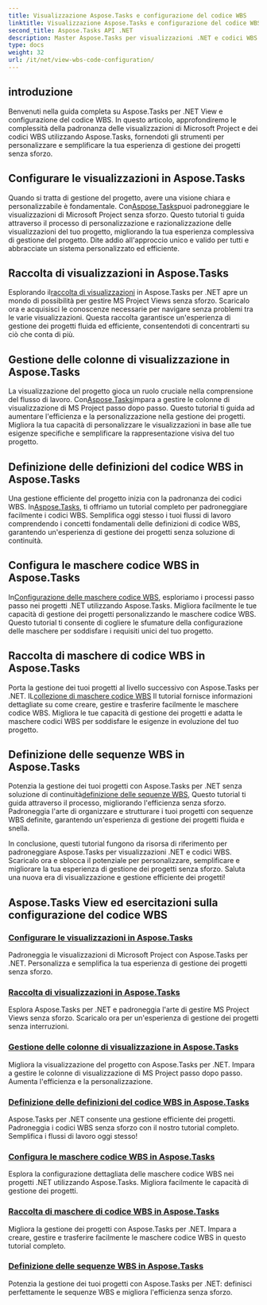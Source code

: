 ```yaml
---
title: Visualizzazione Aspose.Tasks e configurazione del codice WBS
linktitle: Visualizzazione Aspose.Tasks e configurazione del codice WBS
second_title: Aspose.Tasks API .NET
description: Master Aspose.Tasks per visualizzazioni .NET e codici WBS. Personalizza la gestione dei progetti con i nostri tutorial passo passo. Scaricalo ora per visualizzare senza problemi il progetto.
type: docs
weight: 32
url: /it/net/view-wbs-code-configuration/
---
```


## introduzione

Benvenuti nella guida completa su Aspose.Tasks per .NET View e configurazione del codice WBS. In questo articolo, approfondiremo le complessità della padronanza delle visualizzazioni di Microsoft Project e dei codici WBS utilizzando Aspose.Tasks, fornendoti gli strumenti per personalizzare e semplificare la tua esperienza di gestione dei progetti senza sforzo.

## Configurare le visualizzazioni in Aspose.Tasks

 Quando si tratta di gestione del progetto, avere una visione chiara e personalizzabile è fondamentale. Con[Aspose.Tasks](./configuring-views/)puoi padroneggiare le visualizzazioni di Microsoft Project senza sforzo. Questo tutorial ti guida attraverso il processo di personalizzazione e razionalizzazione delle visualizzazioni del tuo progetto, migliorando la tua esperienza complessiva di gestione del progetto. Dite addio all'approccio unico e valido per tutti e abbracciate un sistema personalizzato ed efficiente.

## Raccolta di visualizzazioni in Aspose.Tasks

 Esplorando il[raccolta di visualizzazioni](./view-collection/) in Aspose.Tasks per .NET apre un mondo di possibilità per gestire MS Project Views senza sforzo. Scaricalo ora e acquisisci le conoscenze necessarie per navigare senza problemi tra le varie visualizzazioni. Questa raccolta garantisce un'esperienza di gestione dei progetti fluida ed efficiente, consentendoti di concentrarti su ciò che conta di più.

## Gestione delle colonne di visualizzazione in Aspose.Tasks

 La visualizzazione del progetto gioca un ruolo cruciale nella comprensione del flusso di lavoro. Con[Aspose.Tasks](./view-columns/)impara a gestire le colonne di visualizzazione di MS Project passo dopo passo. Questo tutorial ti guida ad aumentare l'efficienza e la personalizzazione nella gestione dei progetti. Migliora la tua capacità di personalizzare le visualizzazioni in base alle tue esigenze specifiche e semplificare la rappresentazione visiva del tuo progetto.

## Definizione delle definizioni del codice WBS in Aspose.Tasks

 Una gestione efficiente del progetto inizia con la padronanza dei codici WBS. In[Aspose.Tasks](./wbs-code-definitions/), ti offriamo un tutorial completo per padroneggiare facilmente i codici WBS. Semplifica oggi stesso i tuoi flussi di lavoro comprendendo i concetti fondamentali delle definizioni di codice WBS, garantendo un'esperienza di gestione dei progetti senza soluzione di continuità.

## Configura le maschere codice WBS in Aspose.Tasks

 In[Configurazione delle maschere codice WBS](./wbs-code-masks/), esploriamo i processi passo passo nei progetti .NET utilizzando Aspose.Tasks. Migliora facilmente le tue capacità di gestione dei progetti personalizzando le maschere codice WBS. Questo tutorial ti consente di cogliere le sfumature della configurazione delle maschere per soddisfare i requisiti unici del tuo progetto.

## Raccolta di maschere di codice WBS in Aspose.Tasks

 Porta la gestione dei tuoi progetti al livello successivo con Aspose.Tasks per .NET. IL[collezione di maschere codice WBS](./wbs-code-mask-collection/) Il tutorial fornisce informazioni dettagliate su come creare, gestire e trasferire facilmente le maschere codice WBS. Migliora le tue capacità di gestione dei progetti e adatta le maschere codici WBS per soddisfare le esigenze in evoluzione del tuo progetto.

## Definizione delle sequenze WBS in Aspose.Tasks

 Potenzia la gestione dei tuoi progetti con Aspose.Tasks per .NET senza soluzione di continuità[definizione delle sequenze WBS](./wbs-sequences/), Questo tutorial ti guida attraverso il processo, migliorando l'efficienza senza sforzo. Padroneggia l'arte di organizzare e strutturare i tuoi progetti con sequenze WBS definite, garantendo un'esperienza di gestione dei progetti fluida e snella.

In conclusione, questi tutorial fungono da risorsa di riferimento per padroneggiare Aspose.Tasks per visualizzazioni .NET e codici WBS. Scaricalo ora e sblocca il potenziale per personalizzare, semplificare e migliorare la tua esperienza di gestione dei progetti senza sforzo. Saluta una nuova era di visualizzazione e gestione efficiente dei progetti!
## Aspose.Tasks View ed esercitazioni sulla configurazione del codice WBS
### [Configurare le visualizzazioni in Aspose.Tasks](./configuring-views/)
Padroneggia le visualizzazioni di Microsoft Project con Aspose.Tasks per .NET. Personalizza e semplifica la tua esperienza di gestione dei progetti senza sforzo.
### [Raccolta di visualizzazioni in Aspose.Tasks](./view-collection/)
Esplora Aspose.Tasks per .NET e padroneggia l'arte di gestire MS Project Views senza sforzo. Scaricalo ora per un'esperienza di gestione dei progetti senza interruzioni.
### [Gestione delle colonne di visualizzazione in Aspose.Tasks](./view-columns/)
Migliora la visualizzazione del progetto con Aspose.Tasks per .NET. Impara a gestire le colonne di visualizzazione di MS Project passo dopo passo. Aumenta l'efficienza e la personalizzazione.
### [Definizione delle definizioni del codice WBS in Aspose.Tasks](./wbs-code-definitions/)
Aspose.Tasks per .NET consente una gestione efficiente dei progetti. Padroneggia i codici WBS senza sforzo con il nostro tutorial completo. Semplifica i flussi di lavoro oggi stesso!
### [Configura le maschere codice WBS in Aspose.Tasks](./wbs-code-masks/)
Esplora la configurazione dettagliata delle maschere codice WBS nei progetti .NET utilizzando Aspose.Tasks. Migliora facilmente le capacità di gestione dei progetti.
### [Raccolta di maschere di codice WBS in Aspose.Tasks](./wbs-code-mask-collection/)
Migliora la gestione dei progetti con Aspose.Tasks per .NET. Impara a creare, gestire e trasferire facilmente le maschere codice WBS in questo tutorial completo.
### [Definizione delle sequenze WBS in Aspose.Tasks](./wbs-sequences/)
Potenzia la gestione dei tuoi progetti con Aspose.Tasks per .NET: definisci perfettamente le sequenze WBS e migliora l'efficienza senza sforzo.